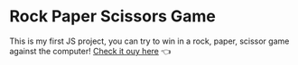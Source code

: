 # Rock Paper Scissors Game
This is my first JS project, you can try to win in a rock, paper, scissor game against the computer!
[Check it ouy here](https://eme-rod.github.io/rockPaperScissors/) :point_left:
